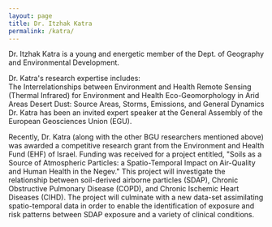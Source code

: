 ```yaml
---
layout: page
title: Dr. Itzhak Katra
permalink: /katra/
---
```


Dr. Itzhak Katra is a young and energetic member of the Dept. of Geography and Environmental Development.  

Dr. Katra's research expertise includes:  
The Interrelationships between Environment and Health Remote Sensing (Thermal Infrared) for Environment and Health Eco-Geomorphology in Arid Areas Desert Dust: Source Areas, Storms, Emissions, and General Dynamics Dr. Katra has been an invited expert speaker at the General Assembly of the European Geosciences Union (EGU).  

Recently, Dr. Katra (along with the other BGU researchers mentioned above) was awarded a competitive research grant from the Environment and Health Fund (EHF) of Israel.  Funding was received for a project entitled, "Soils as a Source of Atmospheric Particles: a Spatio-Temporal Impact on Air-Quality and Human Health in the Negev."  This project will investigate the relationship between soil-derived airborne particles (SDAP), Chronic Obstructive Pulmonary Disease (COPD), and Chronic Ischemic Heart Diseases (CIHD).  The project will culminate with a new data-set assimilating spatio-temporal data in order to enable the identification of exposure and risk patterns between SDAP exposure and a variety of clinical conditions.
